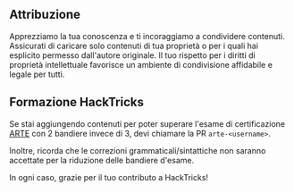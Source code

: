 ## Attribuzione
Apprezziamo la tua conoscenza e ti incoraggiamo a condividere contenuti. Assicurati di caricare solo contenuti di tua proprietà o per i quali hai esplicito permesso dall'autore originale. Il tuo rispetto per i diritti di proprietà intellettuale favorisce un ambiente di condivisione affidabile e legale per tutti.

## Formazione HackTricks
Se stai aggiungendo contenuti per poter superare l'esame di certificazione [ARTE](https://training.hacktricks.xyz/courses/arte) con 2 bandiere invece di 3, devi chiamare la PR `arte-<username>`.

Inoltre, ricorda che le correzioni grammaticali/sintattiche non saranno accettate per la riduzione delle bandiere d'esame.

In ogni caso, grazie per il tuo contributo a HackTricks!
